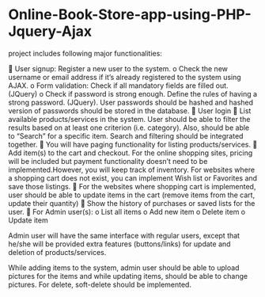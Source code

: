 # Online-Book-Store-app-using-PHP-Jquery-Ajax

project includes following major functionalities: 

	User signup: Register a new user to the system. 
o	Check the new username or email address if it’s already registered to the system using AJAX. 
o	Form validation: Check if all mandatory fields are filled out. (JQuery)
o	Check if password is strong enough. Define the rules of having a strong password. (JQuery). User passwords should be hashed and hashed version of passwords should be stored in the database.
	User login
	List available products/services in the system. User should be able to filter the results based on at least one criterion (i.e. category). Also, should be able to “Search” for a specific item. Search and filtering should be integrated together.
	You will have paging functionality for listing products/services.
	Add item(s) to the cart and checkout. For the online shopping sites, pricing will be included but payment functionality doesn’t need to be implemented.However, you will keep track of inventory. For websites where a shopping cart does not exist, you can implement Wish list or Favorites and save those listings.
	For the websites where shopping cart is implemented, user should be able to update items in the cart (remove items from the cart, update their quantity)
	Show the history of purchases or saved lists for the user.
	For Admin user(s):
o	List all items
o	Add new item
o	Delete item
o	Update item

Admin user will have the same interface with regular users, except that he/she will be provided extra features (buttons/links) for update and deletion of products/services.

While adding items to the system, admin user should be able to upload pictures for the items and while updating items, should be able to change pictures.
For delete, soft-delete should be implemented.


